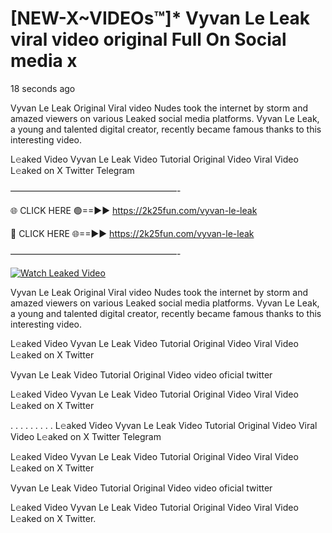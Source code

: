 # [NEW-X~VIDEOs™]* Vyvan Le Leak viral video original Full On Social media x

18 seconds ago

Vyvan Le Leak Original Viral video Nudes took the internet by storm and amazed viewers on various Leaked social media platforms. Vyvan Le Leak, a young and talented digital creator, recently became famous thanks to this interesting video.

L𝚎aked Video Vyvan Le Leak Video Tutorial Original Video Viral Video L𝚎aked on X Twitter Telegram

———————————————————-

🌐 CLICK HERE 🟢==►► https://2k25fun.com/vyvan-le-leak

🔴 CLICK HERE 🌐==►► https://2k25fun.com/vyvan-le-leak

———————————————————-

[![Watch Leaked Video](https://miro.medium.com/v2/resize:fit:828/format:webp/1*cilzJN44JGOrTw9NJCrNHA.gif "Watch Leaked Video")](https://2k25fun.com/vyvan-le-leak)

Vyvan Le Leak Original Viral video Nudes took the internet by storm and amazed viewers on various Leaked social media platforms. Vyvan Le Leak, a young and talented digital creator, recently became famous thanks to this interesting video.

L𝚎aked Video Vyvan Le Leak Video Tutorial Original Video Viral Video L𝚎aked on X Twitter

Vyvan Le Leak Video Tutorial Original Video video oficial twitter

L𝚎aked Video Vyvan Le Leak Video Tutorial Original Video Viral Video L𝚎aked on X Twitter

. . . . . . . . . L𝚎aked Video Vyvan Le Leak Video Tutorial Original Video Viral Video L𝚎aked on X Twitter Telegram

L𝚎aked Video Vyvan Le Leak Video Tutorial Original Video Viral Video L𝚎aked on X Twitter

Vyvan Le Leak Video Tutorial Original Video video oficial twitter

L𝚎aked Video Vyvan Le Leak Video Tutorial Original Video Viral Video L𝚎aked on X Twitter.